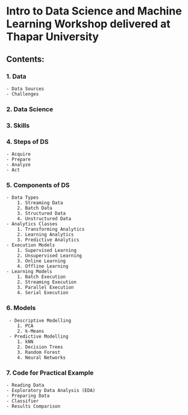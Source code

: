 # Intro to Data Science and Machine Learning Workshop delivered at Thapar University

## Contents:
### 1. Data
    - Data Sources
    - Challenges
### 2. Data Science
### 3. Skills
### 4. Steps of DS
    - Acquire
    - Prepare
    - Analyze
    - Act
### 5. Components of DS
    - Data Types
        1. Streaming Data
        2. Batch Data
        3. Structured Data
        4. Unstructured Data
    - Analytics Classes
        1. Transforming Analytics
        2. Learning Analytics
        3. Predictive Analytics
    - Execution Models
        1. Supervised Learning
        2. Unsupervised Learning
        3. Online Learning
        4. Offline Learning
    - Learning Models
        1. Batch Execution
        2. Streaming Execution
        3. Parallel Execution
        4. Serial Execution
### 6. Models
     - Descriptive Modelling
        1. PCA
        2. k-Means
     - Predictive Modelling
        1. kNN
        2. Decision Trees
        3. Random Forest
        4. Neural Networks
### 7. Code for Practical Example
    - Reading Data
    - Exploratory Data Analysis (EDA)
    - Preparing Data
    - Classifier
    - Results Comparison
   
    
        
